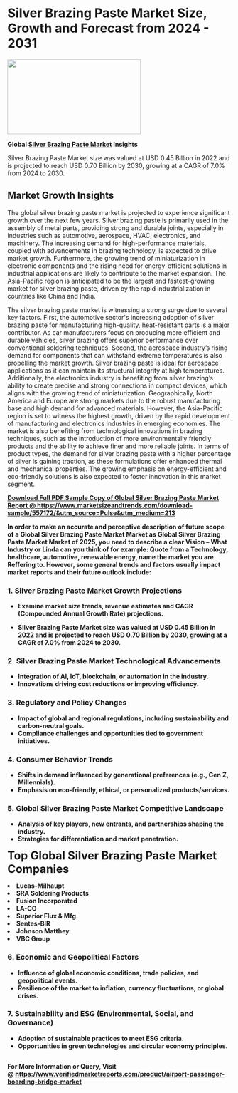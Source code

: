 <H1>Silver Brazing Paste Market Size, Growth and Forecast from 2024 - 2031</H1><img class="aligncenter size-medium wp-image-584254" src="https://thirdeyenews.in/wp-content/uploads/2024/09/Global-Market-Research-300x168.jpeg" alt="" width="300" height="168" /><p><strong>Global&nbsp;<a href="https://www.marketsizeandtrends.com/download-sample/557172/&amp;utm_source=Pulse&amp;utm_medium=213">Silver Brazing Paste Market</a> Insights</strong></p><p>Silver Brazing Paste Market size was valued at USD 0.45 Billion in 2022 and is projected to reach USD 0.70 Billion by 2030, growing at a CAGR of 7.0% from 2024 to 2030.</p><p><h2>Market Growth Insights</h2> <p>The global silver brazing paste market is projected to experience significant growth over the next few years. Silver brazing paste is primarily used in the assembly of metal parts, providing strong and durable joints, especially in industries such as automotive, aerospace, HVAC, electronics, and machinery. The increasing demand for high-performance materials, coupled with advancements in brazing technology, is expected to drive market growth. Furthermore, the growing trend of miniaturization in electronic components and the rising need for energy-efficient solutions in industrial applications are likely to contribute to the market expansion. The Asia-Pacific region is anticipated to be the largest and fastest-growing market for silver brazing paste, driven by the rapid industrialization in countries like China and India.</p> <p><strong><a href="#"></a></strong></p> <p>The silver brazing paste market is witnessing a strong surge due to several key factors. First, the automotive sector's increasing adoption of silver brazing paste for manufacturing high-quality, heat-resistant parts is a major contributor. As car manufacturers focus on producing more efficient and durable vehicles, silver brazing offers superior performance over conventional soldering techniques. Second, the aerospace industry’s rising demand for components that can withstand extreme temperatures is also propelling the market growth. Silver brazing paste is ideal for aerospace applications as it can maintain its structural integrity at high temperatures. Additionally, the electronics industry is benefiting from silver brazing’s ability to create precise and strong connections in compact devices, which aligns with the growing trend of miniaturization. Geographically, North America and Europe are strong markets due to the robust manufacturing base and high demand for advanced materials. However, the Asia-Pacific region is set to witness the highest growth, driven by the rapid development of manufacturing and electronics industries in emerging economies. The market is also benefiting from technological innovations in brazing techniques, such as the introduction of more environmentally friendly products and the ability to achieve finer and more reliable joints. In terms of product types, the demand for silver brazing paste with a higher percentage of silver is gaining traction, as these formulations offer enhanced thermal and mechanical properties. The growing emphasis on energy-efficient and eco-friendly solutions is also expected to foster innovation in this market segment.</p> <p><strong><a href="#"></p><p><span class=""><strong>Download Full PDF Sample Copy of Global Silver Brazing Paste Market Report</strong> @ <a href="https://www.marketsizeandtrends.com/download-sample/557172/&amp;utm_source=Pulse&amp;utm_medium=213" target="_blank">https://www.marketsizeandtrends.com/download-sample/557172/&amp;utm_source=Pulse&amp;utm_medium=213</a></span></p><p>In order to make an accurate and perceptive description of future scope of a Global&nbsp;Silver Brazing Paste Market Market as Global&nbsp;Silver Brazing Paste Market Market of 2025, you need to describe a clear Vision &ndash; What Industry or Linda can you think of for example: Quote from a Technology, healthcare, automotive, renewable energy, name the market you are Reffering to. However, some general trends and factors usually impact market reports and their future outlook include:</p><h3>1.&nbsp;<strong>Silver Brazing Paste Market Growth Projections</strong></h3><ul><li>Examine market size trends, revenue estimates and CAGR (Compounded Annual Growth Rate) projections.</li><li><p>Silver Brazing Paste Market size was valued at USD 0.45 Billion in 2022 and is projected to reach USD 0.70 Billion by 2030, growing at a CAGR of 7.0% from 2024 to 2030.</p></li></ul><h3>2.&nbsp;<strong>Silver Brazing Paste Market Technological Advancements</strong></h3><ul><li>Integration of AI, IoT, blockchain, or automation in the industry.</li><li>Innovations driving cost reductions or improving efficiency.</li></ul><h3>3.&nbsp;<strong>Regulatory and Policy Changes</strong></h3><ul><li>Impact of global and regional regulations, including sustainability and carbon-neutral goals.</li><li>Compliance challenges and opportunities tied to government initiatives.</li></ul><h3>4.&nbsp;<strong>Consumer Behavior Trends</strong></h3><ul><li>Shifts in demand influenced by generational preferences (e.g., Gen Z, Millennials).</li><li>Emphasis on eco-friendly, ethical, or personalized products/services.</li></ul><h3>5.&nbsp;<strong>Global Silver Brazing Paste Market Competitive Landscape</strong></h3><ul><li>Analysis of key players, new entrants, and partnerships shaping the industry.</li><li>Strategies for differentiation and market penetration.</li></ul><p data-pm-slice="1 1 []"><span style="color: inherit; font-family: inherit; font-size: 25px;">Top Global Silver Brazing Paste Market Companies</span></p><div class="" data-test-id=""><p><li>Lucas-Milhaupt</li><li> SRA Soldering Products</li><li> Fusion Incorporated</li><li> LA-CO</li><li> Superior Flux & Mfg.</li><li> Sentes-BIR</li><li> Johnson Matthey</li><li> VBC Group</li></p></div><h3>6.&nbsp;<strong>Economic and Geopolitical Factors</strong></h3><ul><li>Influence of global economic conditions, trade policies, and geopolitical events.</li><li>Resilience of the market to inflation, currency fluctuations, or global crises.</li></ul><h3>7.&nbsp;<strong>Sustainability and ESG (Environmental, Social, and Governance)</strong></h3><ul><li>Adoption of sustainable practices to meet ESG criteria.</li><li>Opportunities in green technologies and circular economy principles.</li></ul><h2><strong style="font-size: 14px;">For More Information or Query, Visit @&nbsp;</strong><a style="background-color: #ffffff; font-size: 14px;" href="https://www.marketsizeandtrends.com/report/silver-brazing-paste-market/" target="_blank">https://www.verifiedmarketreports.com/product/airport-passenger-boarding-bridge-market</a></h2>
